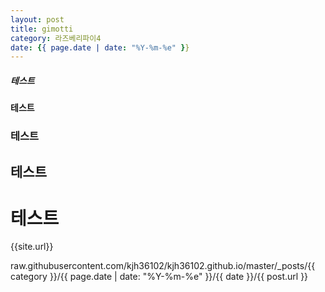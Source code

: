 ```yaml
---
layout: post
title: gimotti
category: 라즈베리파이4
date: {{ page.date | date: "%Y-%m-%e" }}
---
```


##### 테스트
#### 테스트
### 테스트
## 테스트
# 테스트

<!-- ![테스트]({{"./images/testpic.png" | relative_url}}) 

-->
{{site.url}}

raw.githubusercontent.com/kjh36102/kjh36102.github.io/master/_posts/{{ category }}/{{ page.date | date: "%Y-%m-%e" }}/{{ date }}/{{ post.url }}
